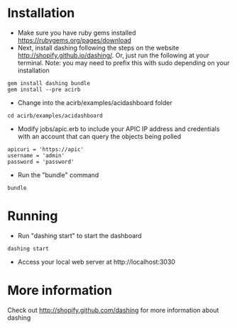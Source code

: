 # Installation
- Make sure you have ruby gems installed https://rubygems.org/pages/download
- Next, install dashing following the steps on the website http://shopify.github.io/dashing/.
  Or, just run the following at your terminal. 
  Note: you may need to prefix this with sudo depending on your installation
```
gem install dashing bundle
gem install --pre acirb
```    
- Change into the acirb/examples/acidashboard folder
```
cd acirb/examples/acidashboard
```
- Modify jobs/apic.erb to include your APIC IP address and credentials with an account that can query the objects being polled
```
apicuri = 'https://apic'
username = 'admin'
password = 'password'
```
- Run the "bundle" command
```
bundle
```
# Running
- Run "dashing start" to start the dashboard
```
dashing start
```
- Access your local web server at http://localhost:3030

# More information
Check out http://shopify.github.com/dashing for more information about dashing
